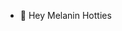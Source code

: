 - 👋 Hey Melanin Hotties 

<!---
Melaninkloset/Melaninkloset is a ✨ special ✨ repository because its `README.md` (this file) appears on your GitHub profile.
You can click the Preview link to take a look at your changes.
--->
